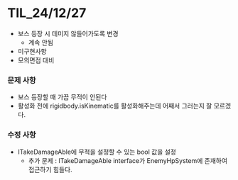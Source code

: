 # TIL_24/12/27

- 보스 등장 시 데미지 않들어가도록 변경
    - 계속 안됨
- 미구현사항
- 모의면접 대비

### 문제 사항
- 보스 등장할 때 가끔 무적이 안된다
- 활성화 전에 rigidbody.isKinematic를 활성화해주는데 어째서 그러는지 잘 모르겠다.

### 수정 사항
- ITakeDamageAble에 무적을 설정할 수 있는 bool 값을 설정
  - 추가 문제 : ITakeDamageAble interface가 EnemyHpSystem에 존재하여 접근하기 힘들다.